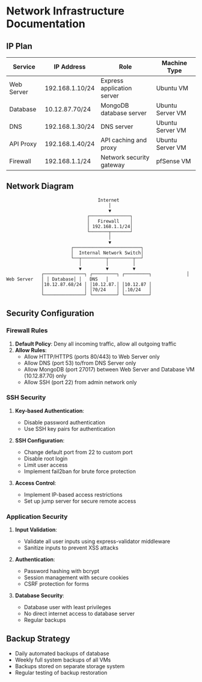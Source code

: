 # Network Infrastructure Documentation

## IP Plan

| Service    | IP Address      | Role                        | Machine Type       |
|------------|-----------------|-----------------------------|--------------------|
| Web Server | 192.168.1.10/24 | Express application server  | Ubuntu VM          |
| Database   | 10.12.87.70/24  | MongoDB database server     | Ubuntu Server VM   |
| DNS        | 192.168.1.30/24 | DNS server                  | Ubuntu Server VM   |
| API Proxy  | 192.168.1.40/24 | API caching and proxy       | Ubuntu Server VM   |
| Firewall   | 192.168.1.1/24  | Network security gateway    | pfSense VM         |

## Network Diagram

```
                                  Internet
                                      │
                                      ▼
                              ┌───────────────┐
                              │   Firewall    │
                              │ 192.168.1.1/24│
                              └───────┬───────┘
                                      │
                                      ▼
                        ┌─────────────────────────┐
                        │  Internal Network Switch│
                        └──┬─────────┬─────────┬──┘
                           │         │         │
                           ▼         ▼         ▼
             ┌───────────────┐ ┌─────────┐ ┌─────────┐             │  Web Server   │ │ Database│ │   DNS   │
             │10.12.87.68/24 │ │10.12.87.│ │10.12.87 │
             │               │ │70/24    │ │.10/24   │
             └───────────────┘ └─────────┘ └─────────┘

```

## Security Configuration

### Firewall Rules

1. **Default Policy**: Deny all incoming traffic, allow all outgoing traffic
2. **Allow Rules**:
   - Allow HTTP/HTTPS (ports 80/443) to Web Server only
   - Allow DNS (port 53) to/from DNS Server only
   - Allow MongoDB (port 27017) between Web Server and Database VM (10.12.87.70) only
   - Allow SSH (port 22) from admin network only

### SSH Security

1. **Key-based Authentication**:
   - Disable password authentication
   - Use SSH key pairs for authentication

2. **SSH Configuration**:
   - Change default port from 22 to custom port
   - Disable root login
   - Limit user access
   - Implement fail2ban for brute force protection

3. **Access Control**:
   - Implement IP-based access restrictions
   - Set up jump server for secure remote access

### Application Security

1. **Input Validation**: 
   - Validate all user inputs using express-validator middleware
   - Sanitize inputs to prevent XSS attacks

2. **Authentication**: 
   - Password hashing with bcrypt
   - Session management with secure cookies
   - CSRF protection for forms

3. **Database Security**:
   - Database user with least privileges
   - No direct internet access to database server
   - Regular backups

## Backup Strategy

- Daily automated backups of database
- Weekly full system backups of all VMs
- Backups stored on separate storage system
- Regular testing of backup restoration
